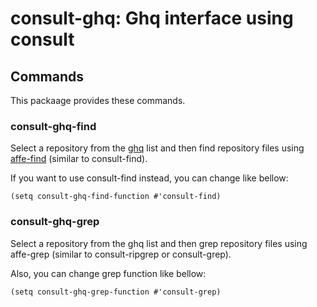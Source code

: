 # consult-ghq: Ghq interface using consult

## Commands

This packaage provides these commands.

### consult-ghq-find

Select a repository from the [ghq](https://github.com/x-motemen/ghq) list and then find repository files using [affe-find](https://github.com/minad/affe) (similar to consult-find).

If you want to use consult-find instead, you can change like bellow:

```elisp
(setq consult-ghq-find-function #'consult-find)
```

### consult-ghq-grep

Select a repository from the ghq list and then grep repository files using affe-grep (similar to consult-ripgrep or consult-grep).

Also, you can change grep function like bellow:

```elisp
(setq consult-ghq-grep-function #'consult-grep)
```
